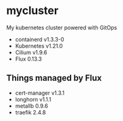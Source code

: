 # mycluster
My kubernetes cluster powered with GitOps

- containerd v1.3.3-0
- Kubernetes v1.21.0
- Cilium v1.9.6
- Flux 0.13.3

## Things managed by Flux
- cert-manager v1.3.1
- longhorn v1.1.1
- metallb  0.9.6
- traefik 2.4.8
